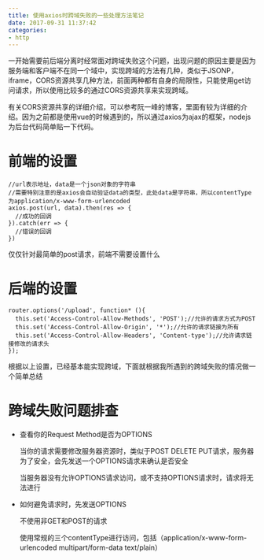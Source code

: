 ```yaml
---
title: 使用axios时跨域失败的一些处理方法笔记
date: 2017-09-31 11:37:42
categories: 
- http
---
```

一开始需要前后端分离时经常面对跨域失败这个问题，出现问题的原因主要是因为服务端和客户端不在同一个域中，实现跨域的方法有几种，类似于JSONP，iframe，CORS资源共享几种方法，前面两种都有自身的局限性，只能使用get访问请求，所以使用比较多的通过CORS资源共享来实现跨域。
<!-- more -->

有关CORS资源共享的详细介绍，可以参考阮一峰的博客，里面有较为详细的介绍。因为之前都是使用vue的时候遇到的，所以通过axios为ajax的框架，nodejs为后台代码简单贴一下代码。
# 前端的设置

```
//url表示地址，data是一个json对象的字符串
//需要特别注意的是axios会自动验证data的类型，此处data是字符串，所以contentType为application/x-www-form-urlencoded
axios.post(url, data).then(res => {
  //成功的回调
}).catch(err => {
  //错误的回调
})
```
仅仅针对最简单的post请求，前端不需要设置什么
# 后端的设置
```
router.options('/upload', function* (){
  this.set('Access-Control-Allow-Methods', 'POST');//允许的请求方式为POST
  this.set('Access-Control-Allow-Origin', '*');//允许的请求链接为所有
  this.set('Access-Control-Allow-Headers', 'Content-type');//允许请求链接修改的请求头
});
```
根据以上设置，已经基本能实现跨域，下面就根据我所遇到的跨域失败的情况做一个简单总结

# 跨域失败问题排查
- 查看你的Request Method是否为OPTIONS

  当你的请求需要修改服务器资源时，类似于POST DELETE PUT请求，服务器为了安全，会先发送一个OPTIONS请求来确认是否安全

  当服务器没有允许OPTIONS请求访问，或不支持OPTIONS请求时，请求将无法进行

- 如何避免请求时，先发送OPTIONS

  不使用非GET和POST的请求

  使用常规的三个contentType进行访问，包括（application/x-www-form-urlencoded multipart/form-data text/plain）